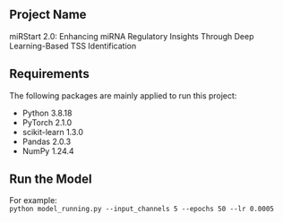 ## Project Name

miRStart 2.0: Enhancing miRNA Regulatory Insights Through Deep Learning-Based TSS Identification

## Requirements

The following packages are mainly applied to run this project:

- Python 3.8.18
- PyTorch 2.1.0
- scikit-learn 1.3.0
- Pandas 2.0.3
- NumPy 1.24.4

## Run the Model
For example:  
`python model_running.py --input_channels 5 --epochs 50 --lr 0.0005`

